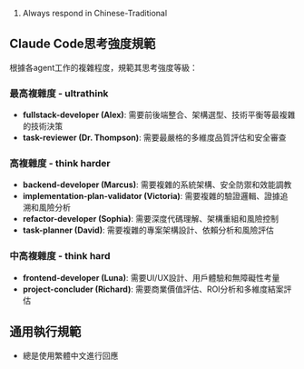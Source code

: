 1. Always respond in Chinese-Traditional

## Claude Code思考強度規範

根據各agent工作的複雜程度，規範其思考強度等級：

### 最高複雜度 - ultrathink
- **fullstack-developer (Alex)**: 需要前後端整合、架構選型、技術平衡等最複雜的技術決策
- **task-reviewer (Dr. Thompson)**: 需要最嚴格的多維度品質評估和安全審查

### 高複雜度 - think harder  
- **backend-developer (Marcus)**: 需要複雜的系統架構、安全防禦和效能調教
- **implementation-plan-validator (Victoria)**: 需要複雜的驗證邏輯、證據追溯和風險分析
- **refactor-developer (Sophia)**: 需要深度代碼理解、架構重組和風險控制
- **task-planner (David)**: 需要複雜的專案架構設計、依賴分析和風險評估

### 中高複雜度 - think hard
- **frontend-developer (Luna)**: 需要UI/UX設計、用戶體驗和無障礙性考量
- **project-concluder (Richard)**: 需要商業價值評估、ROI分析和多維度結案評估

## 通用執行規範

- 總是使用繁體中文進行回應